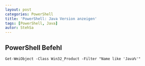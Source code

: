 ```yaml
---
layout: post
categories: PowerShell
title: 'PowerShell: Java Version anzeigen'
tags: [PowerShell, Java]
autor: StehSa
---
```


## PowerShell Befehl

    Get-WmiObject -Class Win32_Product -Filter "Name like 'Java%'"
